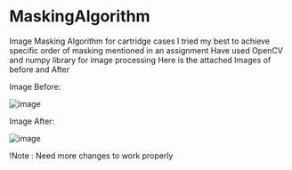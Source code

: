# MaskingAlgorithm
Image Masking Algorithm for cartridge cases
I tried my best to achieve specific order of masking mentioned in an assignment
Have used OpenCV and numpy library for image processing
Here is the attached Images of before and After

Image Before:


![image](https://github.com/sufiyanpatel1411/MaskingAlgorithm/assets/117996557/95b4e71d-3fba-4b26-91a6-b7b6631075b6)

Image After:

![image](https://github.com/sufiyanpatel1411/MaskingAlgorithm/assets/117996557/c4c92003-d597-4b65-9a46-01484c8b090c)

!Note : Need more changes to work properly

